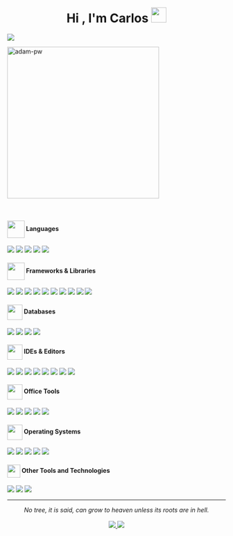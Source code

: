 <h1 align="center">Hi , I'm Carlos <img src="https://media.giphy.com/media/hvRJCLFzcasrR4ia7z/giphy.gif" width="35"></h1>

<a href="https://github.com/DenverCoder1/readme-typing-svg">
  <img src="https://readme-typing-svg.herokuapp.com?font=Fira+Code&color=00F7FF&size=24&center=true&vCenter=true&width=1500&height=120&lines=Estudiante+y+autodidacta+apasionado+por+la+tecnología;Actualmente+usando+Java,+JavaFX,+Spring+Boot,+SQL,+HTML,+CSS,+JavaScript,+React,+PHP,+Laravel,+...;Aprendiendo+cada+día;Y+con+ganas+de+seguir+aprendiendo+y+creciendo">
</a>
<p><img align="center" width="350" src="https://github.com/Adam-pw/Adam-pw/blob/main/animation_500_kxa883sd.gif" alt="adam-pw" /></p>
</br>

<h4> 
  <!--<img src="https://media2.giphy.com/media/QssGEmpkyEOhBCb7e1/giphy.gif?cid=ecf05e47a0n3gi1bfqntqmob8g9aid1oyj2wr3ds3mg700bl&rid=giphy.gif" width ="35">-->
  <img src="https://img.icons8.com/ios-filled/50/source-code.png" width="40" style="vertical-align: middle;">
  <b>  Languages</b> </h4>
<span> 
  <img src="https://img.shields.io/badge/HTML5-E34F26?style=for-the-badge&logo=html5&logoColor=white">
  <img src="https://img.shields.io/badge/CSS3-1572B6?style=for-the-badge&logo=css3&logoColor=white">
  <img src="https://img.shields.io/badge/JavaScript-F7DF1E?style=for-the-badge&logo=javascript&logoColor=black">
  <img src="https://img.shields.io/badge/Java-ED8B00?style=for-the-badge&logo=java&logoColor=white">
  <img src="https://img.shields.io/badge/PHP-777BB4?style=for-the-badge&logo=php&logoColor=white">
</span>

<h4>
  <img src="https://img.icons8.com/ios-filled/50/module.png" width="40" style="vertical-align: middle;">
  <b> Frameworks & Libraries </b>
</h4>

<span>
  <img src="https://img.shields.io/badge/Bootstrap-563D7C?style=for-the-badge&logo=bootstrap&logoColor=white">
  <img src="https://img.shields.io/badge/Spring_Boot-6DB33F?style=for-the-badge&logo=springboot&logoColor=white">
  <img src="https://img.shields.io/badge/Laravel-FF2D20?style=for-the-badge&logo=laravel&logoColor=white">
  <img src="https://img.shields.io/badge/React-61DAFB?style=for-the-badge&logo=react&logoColor=black">
  <img src="https://img.shields.io/badge/SASS-CC6699?style=for-the-badge&logo=sass&logoColor=white">
  <img src="https://img.shields.io/badge/JavaFX-26A69A?style=for-the-badge&logo=openjdk&logoColor=white">
  <img src="https://img.shields.io/badge/Hibernate-59666C?style=for-the-badge&logo=hibernate&logoColor=white">
  <img src="https://img.shields.io/badge/JPA_Data-007396?style=for-the-badge&logo=java&logoColor=white">
  <img src="https://img.shields.io/badge/JWT-000000?style=for-the-badge&logo=json&logoColor=white">
  <img src="https://img.shields.io/badge/Spring_Security-6DB33F?style=for-the-badge&logo=spring&logoColor=white">
</span>

<h4>
   <img src="https://img.icons8.com/ios-filled/50/database.png" width="35" style="vertical-align: middle;">
  <b> Databases </b>
</h4>

<span>
  <img src="https://img.shields.io/badge/SQL-003B57?style=for-the-badge&logo=mysql&logoColor=white">
  <img src="https://img.shields.io/badge/PostgreSQL-4169E1?style=for-the-badge&logo=postgresql&logoColor=white">
  <img src="https://img.shields.io/badge/Oracle-F80000?style=for-the-badge&logo=oracle&logoColor=white">
  <img src="https://img.shields.io/badge/Firebase-FFCA28?style=for-the-badge&logo=firebase&logoColor=black">
</span>

<h4>
  <img src="https://img.icons8.com/ios-filled/50/developer.png" width="35" style="vertical-align: middle;">
  <b> IDEs & Editors </b>
</h4>

<span>
  <img src="https://img.shields.io/badge/Visual_Studio_Code-0078D4?style=for-the-badge&logo=visual%20studio%20code&logoColor=white">
  <img src="https://img.shields.io/badge/NetBeans-1B6AC6?style=for-the-badge&logo=apache-netbeans-ide&logoColor=white">
  <img src="https://img.shields.io/badge/IntelliJ_IDEA-000000?style=for-the-badge&logo=intellijidea&logoColor=white">
  <img src="https://img.shields.io/badge/Android_Studio-3DDC84?style=for-the-badge&logo=android-studio&logoColor=white">
  <img src="https://img.shields.io/badge/Eclipse-2C2255?style=for-the-badge&logo=eclipseide&logoColor=white">
  <img src="https://img.shields.io/badge/Spring_Tool_Suite-6DB33F?style=for-the-badge&logo=spring&logoColor=white">
  <img src="https://img.shields.io/badge/Atom-66595C?style=for-the-badge&logo=atom&logoColor=white">
  <img src="https://img.shields.io/badge/Notepad++-90E59A?style=for-the-badge&logo=notepadplusplus&logoColor=black">
</span>

<h4>
  <img src="https://img.icons8.com/ios-filled/50/document.png" width="35" style="vertical-align: middle;">
  <b> Office Tools </b>
</h4>

<span>
  <img src="https://img.shields.io/badge/Microsoft_Excel-217346?style=for-the-badge&logo=microsoft-excel&logoColor=white">
  <img src="https://img.shields.io/badge/Microsoft_Word-2B579A?style=for-the-badge&logo=microsoft-word&logoColor=white">
  <img src="https://img.shields.io/badge/Microsoft_Access-A4373A?style=for-the-badge&logo=microsoft-access&logoColor=white">
  <img src="https://img.shields.io/badge/LibreOffice-18A303?style=for-the-badge&logo=libreoffice&logoColor=white">
  <img src="https://img.shields.io/badge/Microsoft_PowerPoint-B7472A?style=for-the-badge&logo=microsoft-powerpoint&logoColor=white">
</span>

<h4>
  <img src="https://img.icons8.com/ios-filled/50/monitor.png" width="35" style="vertical-align: middle;">
  <b> Operating Systems </b>
</h4>

<span>
  <img src="https://img.shields.io/badge/Android-3DDC84?style=for-the-badge&logo=android&logoColor=white">
  <img src="https://img.shields.io/badge/Chrome_OS-4285F4?style=for-the-badge&logo=googlechrome&logoColor=white">
  <img src="https://img.shields.io/badge/Lubuntu-0068C8?style=for-the-badge&logo=lubuntu&logoColor=white">
  <img src="https://img.shields.io/badge/Ubuntu-E95420?style=for-the-badge&logo=ubuntu&logoColor=white">
  <img src="https://img.shields.io/badge/Windows_11-0078D6?style=for-the-badge&logo=windows11&logoColor=white">
</span>

<!--<h4> 🛠️ <b>Other Tools and Technologies</b> </h4>-->
<h4>
  <img src="https://em-content.zobj.net/thumbs/240/apple/354/hammer-and-wrench_1f6e0-fe0f.png" width="30" style="vertical-align: middle;">
  <b> Other Tools and Technologies </b>
</h4>

<span>
  <img src="https://img.shields.io/badge/Git-F05032?style=for-the-badge&logo=git&logoColor=white">
  <img src="https://img.shields.io/badge/Xampp-F37623?style=for-the-badge&logo=xampp&logoColor=white">
  <img src="https://img.shields.io/badge/Figma-F24E1E?style=for-the-badge&logo=figma&logoColor=white">
</span>

<hr>
<p align="center">
   <i>No tree, it is said, can grow to heaven unless its roots are in hell.</i>
   <br><br>
   <a target="_blank" href="https://www.linkedin.com/in/carlos-engui-garcia-ba0301332/">
     <img src="https://img.shields.io/badge/-LinkedIn-0077B5?style=for-the-badge&logo=Linkedin&logoColor=white">
   </a>
   <a target="_blank" href="mailto:carlosengui10@gmail.com">
     <img src="https://img.shields.io/badge/-Gmail-D14836?style=for-the-badge&logo=Gmail&logoColor=white">
   </a>
</p>


<!--
**enguidev/enguidev** is a ✨ _special_ ✨ repository because its `README.md` (this file) appears on your GitHub profile.

Here are some ideas to get you started:

- 🔭 I’m currently working on ...
- 🌱 I’m currently learning ...
- 👯 I’m looking to collaborate on ...
- 🤔 I’m looking for help with ...
- 💬 Ask me about ...
- 📫 How to reach me: ...
- 😄 Pronouns: ...
- ⚡ Fun fact: ...
-->

